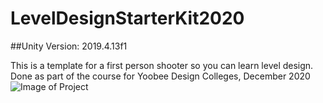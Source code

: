 # LevelDesignStarterKit2020
##Unity Version: 2019.4.13f1

This is a template for a first person shooter so you can learn level design.
Done as part of the course for Yoobee Design Colleges, December 2020
![Image of Project](https://drive.google.com/file/d/12aJVElSxKeNY_uPYCynmUZGY01yM-Vrn/view?usp=sharing)

